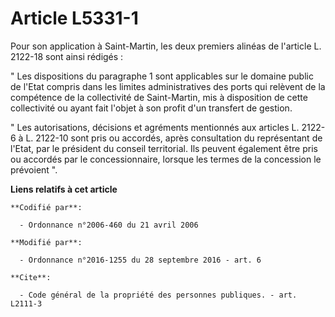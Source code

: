 # Article L5331-1

Pour son application à Saint-Martin, les deux premiers alinéas de l'article L. 2122-18 sont ainsi rédigés : 

" Les dispositions du paragraphe 1 sont applicables sur le domaine public de l'Etat compris dans les limites administratives
des ports qui relèvent de la compétence de la collectivité de Saint-Martin, mis à disposition de cette collectivité ou ayant
fait l'objet à son profit d'un transfert de gestion. 

" Les autorisations, décisions et agréments mentionnés aux articles L. 2122-6 à L. 2122-10 sont pris ou accordés, après
consultation du représentant de l'Etat, par le président du conseil territorial. Ils peuvent également être pris ou accordés
par le concessionnaire, lorsque les termes de la concession le prévoient ".

**Liens relatifs à cet article**

	**Codifié par**:

	  - Ordonnance n°2006-460 du 21 avril 2006

	**Modifié par**:

	  - Ordonnance n°2016-1255 du 28 septembre 2016 - art. 6

	**Cite**:

	  - Code général de la propriété des personnes publiques. - art. L2111-3
